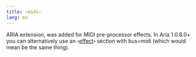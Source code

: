 ```yaml
---
title: ‹midi›
lang: en
---
```

ARIA extension, was added for MIDI pre-processor effects.
In Aria 1.0.8.0+ you can alternatively use an ‹[effect](effect)› section
with bus=midi (which would mean be the same thing).
